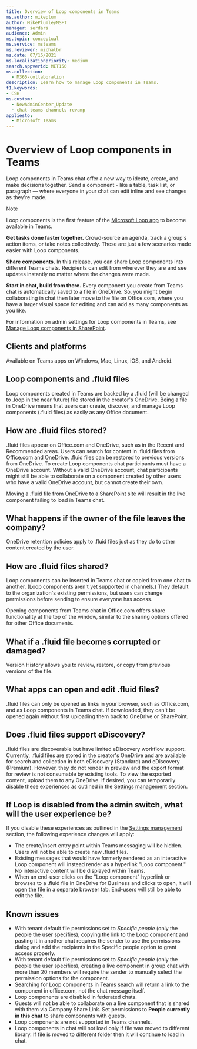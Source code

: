```yaml
---
title: Overview of Loop components in Teams
ms.author: mikeplum
author: MikePlumleyMSFT
manager: serdars
audience: Admin
ms.topic: conceptual
ms.service: msteams
ms.reviewer: michalbr
ms.date: 07/16/2021
ms.localizationpriority: medium
search.appverid: MET150
ms.collection: 
  - M365-collaboration
description: Learn how to manage Loop components in Teams.
f1.keywords:
- CSH
ms.custom: 
  - NewAdminCenter_Update
  - chat-teams-channels-revamp
appliesto: 
  - Microsoft Teams
---
```


# Overview of Loop components in Teams

Loop components in Teams chat offer a new way to ideate, create, and make decisions together. Send a component - like a table, task list, or paragraph — where everyone in your chat can edit inline and see changes as they're made. 

> [!Note]
> Loop components is the first feature of the [Microsoft Loop app](https://www.microsoft.com/en-us/microsoft-loop) to become available in Teams. 

**Get tasks done faster together.** Crowd-source an agenda, track a group's action items, or take notes collectively. These are just a few scenarios made easier with Loop components.

**Share components.** In this release, you can share Loop components into different Teams chats. Recipients can edit from wherever they are and see updates instantly no matter where the changes were made.

**Start in chat, build from there.** Every component you create from Teams chat is automatically saved to a file in OneDrive. So, you might begin collaborating in chat then later move to the file on Office.com, where you have a larger visual space for editing and can add as many components as you like.

For information on admin settings for Loop components in Teams, see [Manage Loop components in SharePoint](/sharepoint/manage-loop-components).

## Clients and platforms

Available on Teams apps on Windows, Mac, Linux, iOS, and Android.

## Loop components and .fluid files

Loop components created in Teams are backed by a .fluid (will be changed to .loop in the near future) file stored in the creator's OneDrive. Being a file in OneDrive means that users can create, discover, and manage Loop components (.fluid files) as easily as any Office document. 

## How are .fluid files stored?

.fluid files appear on Office.com and OneDrive, such as in the Recent and Recommended areas. Users can search for content in .fluid files from Office.com and OneDrive. .fluid files can be restored to previous versions from OneDrive. To create Loop components chat participants must have a OneDrive account. Without a valid OneDrive account, chat participants might still be able to collaborate on a component created by other users who have a valid OneDrive account, but cannot create their own. 

Moving a .fluid file from OneDrive to a SharePoint site will result in the live component failing to load in Teams chat.

## What happens if the owner of the file leaves the company?

OneDrive retention policies apply to .fluid files just as they do to other content created by the user.

## How are .fluid files shared?

Loop components can be inserted in Teams chat or copied from one chat to another. (Loop components aren't yet supported in channels.) They default to the organization's existing permissions, but users can change permissions before sending to ensure everyone has access.

Opening components from Teams chat in Office.com offers share functionality at the top of the window, similar to the sharing options offered for other Office documents.

## What if a .fluid file becomes corrupted or damaged?

Version History allows you to review, restore, or copy from previous versions of the file.

## What apps can open and edit .fluid files?

.fluid files can only be opened as links in your browser, such as Office.com, and as Loop components in Teams chat. If downloaded, they can't be opened again without first uploading them back to OneDrive or SharePoint.

## Does .fluid files support eDiscovery?

.fluid files are discoverable but have limited eDiscovery workflow support. Currently, .fluid files are stored in the creator's OneDrive and are available for search and collection in both eDiscovery (Standard) and eDiscovery (Premium). However, they do not render in preview and the export format for review is not consumable by existing tools. To view the exported content, upload them to any OneDrive. If desired, you can temporarily disable these experiences as outlined in the [Settings management](/sharepoint/manage-loop-components#settings-management) section.

## If Loop is disabled from the admin switch, what will the user experience be?

If you disable these experiences as outlined in the [Settings management](/sharepoint/manage-loop-components#settings-management) section, the following experience changes will apply:

- The create/insert entry point within Teams messaging will be hidden. Users will not be able to create new .fluid files.
- Existing messages that would have formerly rendered as an interactive Loop component will instead render as a hyperlink "Loop component." No interactive content will be displayed within Teams.
- When an end-user clicks on the "Loop component" hyperlink or browses to a .fluid file in OneDrive for Business and clicks to open, it will open the file in a separate browser tab. End-users will still be able to edit the file.

## Known issues

- With tenant default file permissions set to *Specific people* (only the people the user specifies), copying the link to the Loop component and pasting it in another chat requires the sender to use the permissions dialog and add the recipients in the Specific people option to grant access properly.
- With tenant default file permissions set to *Specific people* (only the people the user specifies), creating a live component in group chat with more than 20 members will require the sender to manually select the permission options for the component.
- Searching for Loop components in Teams search will return a link to the component in office.com, not the chat message itself.
- Loop components are disabled in federated chats.
- Guests will not be able to collaborate on a live component that is shared with them via Company Share Link. Set permissions to **People currently in this chat** to share components with guests.
- Loop components are not supported in Teams channels.
- Loop components in chat will not load only if file was moved to different library. If file is moved to different folder then it will continue to load in chat.

